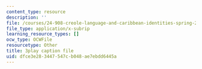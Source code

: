 ```yaml
---
content_type: resource
description: ''
file: /courses/24-908-creole-language-and-caribbean-identities-spring-2017/dfce3e283447547cb048ae7ebdd6445a_z_YXJLMpxoM.vtt
file_type: application/x-subrip
learning_resource_types: []
ocw_type: OCWFile
resourcetype: Other
title: 3play caption file
uid: dfce3e28-3447-547c-b048-ae7ebdd6445a
---
```

